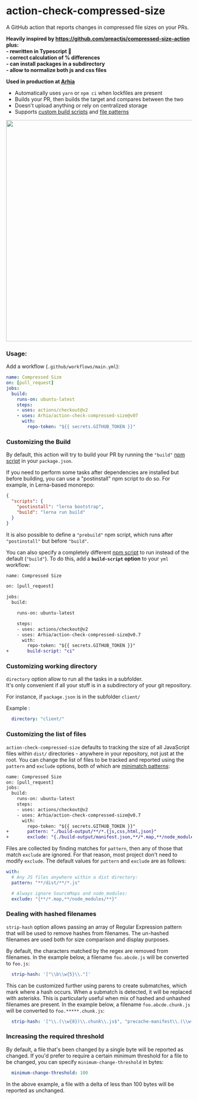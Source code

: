 # action-check-compressed-size

A GitHub action that reports changes in compressed file sizes on your PRs.

**Heavily inspired by https://github.com/preactjs/compressed-size-action plus:**  
**- rewritten in Typescript 🎉**  
**- correct calculation of % differences**  
**- can install packages in a subdirectory**  
**- allow to normalize both js and css files**  

**Used in production at [Arhia](https://github.com/Arhia)**  

- Automatically uses `yarn` or `npm ci` when lockfiles are present
- Builds your PR, then builds the target and compares between the two
- Doesn't upload anything or rely on centralized storage
- Supports [custom build scripts](#customizing-the-build) and [file patterns](#customizing-the-list-of-files)


<img width="600" src="https://user-images.githubusercontent.com/7466144/91588082-eb759680-e957-11ea-8655-23d7fab71217.png">

### Usage:

Add a workflow (`.github/workflows/main.yml`):

```yaml
name: Compressed Size
on: [pull_request]
jobs:
  build:
    runs-on: ubuntu-latest
    steps:
    - uses: actions/checkout@v2
    - uses: Arhia/action-check-compressed-size@v07
      with:
        repo-token: "${{ secrets.GITHUB_TOKEN }}"
```

### Customizing the Build

By default, this action will try to build your PR by running the `"build"` [npm script](https://docs.npmjs.com/misc/scripts) in your `package.json`.

If you need to perform some tasks after dependencies are installed but before building, you can use a "postinstall" npm script to do so. For example, in Lerna-based monorepo:

```json
{
  "scripts": {
    "postinstall": "lerna bootstrap",
    "build": "lerna run build"
  }
}
```

It is also possible to define a `"prebuild"` npm script, which runs after `"postinstall"` but before `"build"`.

You can also specify a completely different [npm script](https://docs.npmjs.com/misc/scripts) to run instead of the default (`"build"`). To do this, add a **`build-script` option** to your `yml` workflow:

```diff
name: Compressed Size

on: [pull_request]

jobs:
  build:

    runs-on: ubuntu-latest

    steps:
    - uses: actions/checkout@v2
    - uses: Arhia/action-check-compressed-size@v0.7
      with:
        repo-token: "${{ secrets.GITHUB_TOKEN }}"
+       build-script: "ci"
```

### Customizing working directory

`directory` option allow to run all the tasks in a subfolder.  
It's only convenient if all your stuff is in a subdirectory of your git repository.  

For instance, if `package.json` is in the subfolder `client/`

Example : 

```yaml
  directory: "client/"
```

### Customizing the list of files

`action-check-compressed-size` defaults to tracking the size of all JavaScript files within `dist/` directories - anywhere in your repository, not just at the root. You can change the list of files to be tracked and reported using the `pattern` and `exclude` options, both of which are [minimatch patterns](https://github.com/motemen/minimatch-cheat-sheet/blob/master/README.md):

```diff
name: Compressed Size
on: [pull_request]
jobs:
  build:
    runs-on: ubuntu-latest
    steps:
    - uses: actions/checkout@v2
    - uses: Arhia/action-check-compressed-size@v0.7
      with:
        repo-token: "${{ secrets.GITHUB_TOKEN }}"
+       pattern: "./build-output/**/*.{js,css,html,json}"
+       exclude: "{./build-output/manifest.json,**/*.map,**/node_modules/**}"
```

Files are collected by finding matches for `pattern`, then any of those that match `exclude` are ignored. For that reason, most project don't need to modify `exclude`. The default values for `pattern` and `exclude` are as follows:

```yaml
with:
  # Any JS files anywhere within a dist directory:
  pattern: "**/dist/**/*.js"

  # Always ignore SourceMaps and node_modules:
  exclude: "{**/*.map,**/node_modules/**}"
```

### Dealing with hashed filenames

`strip-hash` option allows passing an array of Regular Expression pattern that will be used to remove hashes from filenames. The un-hashed filenames are used both for size comparison and display purposes.

By default, the characters matched by the regex are removed from filenames.
In the example below, a filename `foo.abcde.js` will be converted to `foo.js`:

```yaml
  strip-hash: '["\\b\\w{5}\\."]'
```

This can be customized further using parens to create submatches, which mark where a hash occurs. When a submatch is detected, it will be replaced with asterisks. This is particularly useful when mix of hashed and unhashed filenames are present.
In the example below, a filename `foo.abcde.chunk.js` will be converted to `foo.*****.chunk.js`:

```yaml
  strip-hash: '["\\.(\\w{8})\\.chunk\\.js$", "precache-manifest\\.(\\w{32})\\.js$", "runtime-main\\.(\\w{8})\\.js$", "\\.(\\w{8})\\.chunk\\.css$"]'

```

### Increasing the required threshold

By default, a file that's been changed by a single byte will be reported as changed. If you'd prefer to require a certain minimum threshold for a file to be changed, you can specify `minimum-change-threshold` in bytes:

```yaml
  minimum-change-threshold: 100
```

In the above example, a file with a delta of less than 100 bytes will be reported as unchanged.
